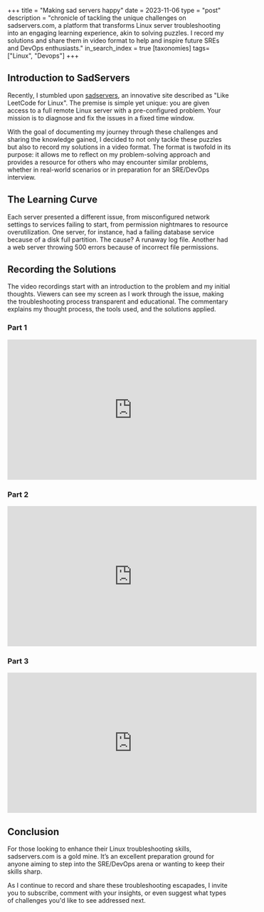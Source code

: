 +++
title = "Making sad servers happy"
date = 2023-11-06
type = "post"
description = "chronicle of tackling the unique challenges on sadservers.com, a platform that transforms Linux server troubleshooting into an engaging learning experience, akin to solving puzzles. I record my solutions and share them in video format to help and inspire future SREs and DevOps enthusiasts."
in_search_index = true
[taxonomies]
tags= ["Linux", "Devops"]
+++

## Introduction to SadServers

Recently, I stumbled upon [sadservers](sadservers.com), an innovative site described as "Like LeetCode for Linux". The premise is simple yet unique: you are given access to a full remote Linux server with a pre-configured problem. Your mission is to diagnose and fix the issues in a fixed time window.

With the goal of documenting my journey through these challenges and sharing the knowledge gained, I decided to not only tackle these puzzles but also to record my solutions in a video format. The format is twofold in its purpose: it allows me to reflect on my problem-solving approach and provides a resource for others who may encounter similar problems, whether in real-world scenarios or in preparation for an SRE/DevOps interview.

## The Learning Curve

Each server presented a different issue, from misconfigured network settings to services failing to start, from permission nightmares to resource overutilization. One server, for instance, had a failing database service because of a disk full partition. The cause? A runaway log file. Another had a web server throwing 500 errors because of incorrect file permissions.

## Recording the Solutions

The video recordings start with an introduction to the problem and my initial thoughts. Viewers can see my screen as I work through the issue, making the troubleshooting process transparent and educational. The commentary explains my thought process, the tools used, and the solutions applied.

### Part 1

<iframe width="560" height="315" src="https://www.youtube.com/embed/vdR8-ubkpRU?si=GGusRmnqk8bqKoCW" title="Making sad servers happy - Part 1" frameborder="0" allow="accelerometer; autoplay; clipboard-write; encrypted-media; gyroscope; picture-in-picture; web-share" allowfullscreen></iframe>

### Part 2

<iframe width="560" height="315" src="https://www.youtube.com/embed/b-VFnaX78xY?si=Ql0zvph3p-U5wzwE" title="Making sad servers happy - Part 2" frameborder="0" allow="accelerometer; autoplay; clipboard-write; encrypted-media; gyroscope; picture-in-picture; web-share" allowfullscreen></iframe>

### Part 3

<iframe width="560" height="315" src="https://www.youtube.com/embed/-42S4xcim8Y?si=n1s7KHyZluyf4TLc" title="Making sad servers happy - Part 3" frameborder="0" allow="accelerometer; autoplay; clipboard-write; encrypted-media; gyroscope; picture-in-picture; web-share" allowfullscreen></iframe>

## Conclusion
For those looking to enhance their Linux troubleshooting skills, sadservers.com is a gold mine. It’s an excellent preparation ground for anyone aiming to step into the SRE/DevOps arena or wanting to keep their skills sharp.

As I continue to record and share these troubleshooting escapades, I invite you to subscribe, comment with your insights, or even suggest what types of challenges you'd like to see addressed next.

